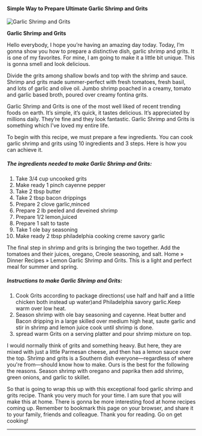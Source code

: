             

#### Simple Way to Prepare Ultimate Garlic Shrimp and Grits

![Garlic Shrimp and Grits](https://img-global.cpcdn.com/recipes/23004268/751x532cq70/garlic-shrimp-and-grits-recipe-main-photo.jpg)

**Garlic Shrimp and Grits**

Hello everybody, I hope you’re having an amazing day today. Today, I’m gonna show you how to prepare a distinctive dish, garlic shrimp and grits. It is one of my favorites. For mine, I am going to make it a little bit unique. This is gonna smell and look delicious.

Divide the grits among shallow bowls and top with the shrimp and sauce. Shrimp and grits made summer-perfect with fresh tomatoes, fresh basil, and lots of garlic and olive oil. Jumbo shrimp poached in a creamy, tomato and garlic based broth, poured over creamy fontina grits.

Garlic Shrimp and Grits is one of the most well liked of recent trending foods on earth. It’s simple, it’s quick, it tastes delicious. It’s appreciated by millions daily. They’re fine and they look fantastic. Garlic Shrimp and Grits is something which I’ve loved my entire life.

To begin with this recipe, we must prepare a few ingredients. You can cook garlic shrimp and grits using 10 ingredients and 3 steps. Here is how you can achieve it.

##### The ingredients needed to make Garlic Shrimp and Grits:

1.  Take 3/4 cup uncooked grits
2.  Make ready 1 pinch cayenne pepper
3.  Take 2 tbsp butter
4.  Take 2 tbsp bacon drippings
5.  Prepare 2 clove garlic,minced
6.  Prepare 2 lb peeled and deveined shrimp
7.  Prepare 1/2 lemon,juiced
8.  Prepare 1 salt to taste
9.  Take 1 ole bay seasoning
10.  Make ready 2 tbsp philadelphia cooking creme savory garlic

The final step in shrimp and grits is bringing the two together. Add the tomatoes and their juices, oregano, Creole seasoning, and salt. Home » Dinner Recipes » Lemon Garlic Shrimp and Grits. This is a light and perfect meal for summer and spring.

##### Instructions to make Garlic Shrimp and Grits:

1.  Cook Grits according to package directions( use half and half and a little chicken both instead up water)and Philadelphia savory garlic.Keep warm over low heat.
2.  Season shrimp with ole bay seasoning and cayenne. Heat butter and Bacon dripping in a large skilled over medium high heat, saute garlic and stir in shrimp and lemon juice cook until shrimp is done.
3.  spread warm Grits on a serving platter and pour shrimp mixture on top.

I would normally think of grits and something heavy. But here, they are mixed with just a little Parmesan cheese, and then has a lemon sauce over the top. Shrimp and grits is a Southern dish everyone—regardless of where you're from—should know how to make. Ours is the best for the following the reasons. Season shrimp with oregano and paprika then add shrimp, green onions, and garlic to skillet.

So that is going to wrap this up with this exceptional food garlic shrimp and grits recipe. Thank you very much for your time. I am sure that you will make this at home. There is gonna be more interesting food at home recipes coming up. Remember to bookmark this page on your browser, and share it to your family, friends and colleague. Thank you for reading. Go on get cooking!

* * *